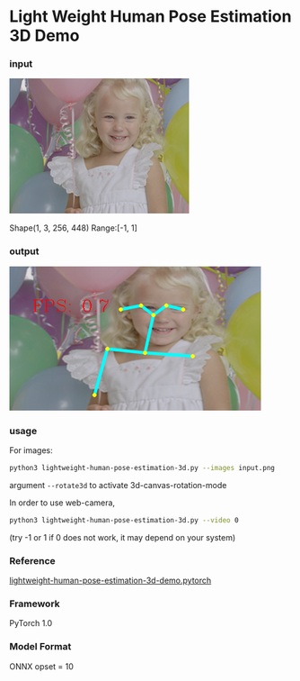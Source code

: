# Light Weight Human Pose Estimation 3D Demo

### input

![input_image](input.png)

Shape(1, 3,	256, 448) Range:[-1, 1]

### output

![output_image](ICV_3D_Human_Pose_Estimation_0.png)


### usage

For images:
``` bash
python3 lightweight-human-pose-estimation-3d.py --images input.png
```
argument `--rotate3d` to activate 3d-canvas-rotation-mode

In order to use web-camera,
```bash
python3 lightweight-human-pose-estimation-3d.py --video 0
```
(try -1 or 1 if 0 does not work, it may depend on your system)





### Reference

[lightweight-human-pose-estimation-3d-demo.pytorch](https://github.com/Daniil-Osokin/lightweight-human-pose-estimation-3d-demo.pytorch)


### Framework
PyTorch 1.0


### Model Format
ONNX opset = 10
